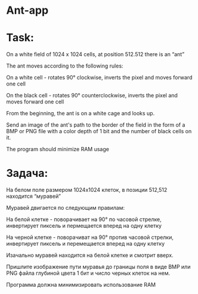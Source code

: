 # Ant-app


# Task:

On a white field of 1024 x 1024 cells, at position 512.512 there is an “ant”

The ant moves according to the following rules:

On a white cell - rotates 90° clockwise, inverts the pixel and moves forward one cell

On the black cell - rotates 90° counterclockwise, inverts the pixel and moves forward one cell


From the beginning, the ant is on a white cage and looks up.


Send an image of the ant's path to the border of the field in the form of a BMP or PNG file with a color depth of 1 bit and the number of black cells on it.


The program should minimize RAM usage


# Задача: 

На белом поле размером 1024x1024 клеток, в позиции 512,512 находится “муравей”


Муравей двигается по следующим правилам:



На белой клетке - поворачивает на 90° по часовой стрелке, инвертирует пиксель и пермещается вперед на одну клетку

На черной клетке - поворачиват на 90° против часовой стрелки, инвертирует пиксель и перемещается вперед на одну клетку


Изачально муравей находится на белой клетке и смотрит вверх.


Пришлите изображение пути муравья до границы поля в виде BMP или PNG файла глубиной цвета 1 бит и число черных клеток на нем.


Программа должна минимизировать использование RAM
